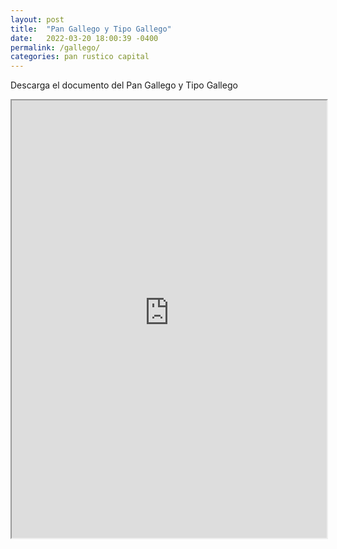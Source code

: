 ```yaml
---
layout: post
title:  "Pan Gallego y Tipo Gallego"
date:   2022-03-20 18:00:39 -0400
permalink: /gallego/
categories: pan rustico capital
---
```


Descarga el documento del Pan Gallego y Tipo Gallego

<iframe src="https://panesvenezolanos.github.io/assets/pdf/Pan-Tipo-Gallego.pdf" width="100%" height="700px">
